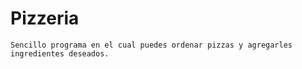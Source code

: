 # Pizzeria 
    Sencillo programa en el cual puedes ordenar pizzas y agregarles ingredientes deseados.
